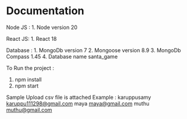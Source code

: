 # Documentation


Node JS : 
    1. Node version       20

React JS:
    1. React  18

Database : 
    1. MongoDb version     7
    2. Mongoose version   8.9
    3. MongoDb Compass     1.45
    4. Database name      santa_game


To Run the project : 
1. npm install   
2. npm start


Sample Upload csv file is attached
Example :
karuppusamy	      karuppu111298@gmail.com
maya	          maya@gmail.com
muthu	          muthu@gmail.com


